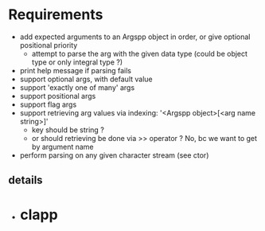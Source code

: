 # Requirements
- add expected arguments to an Argspp object in order, or give optional positional priority
  - attempt to parse the arg with the given data type (could be object type or only integral type ?)
- print help message if parsing fails
- support optional args, with default value
- support 'exactly one of many' args
- support positional args
- support flag args
- support retrieving arg values via indexing: '\<Argspp object>[\<arg name string>]'
  - key should be string ?
  - or should retrieving be done via >> operator ? No, bc we want to get by argument name
- perform parsing on any given character stream (see ctor)


## details
- # clapp
